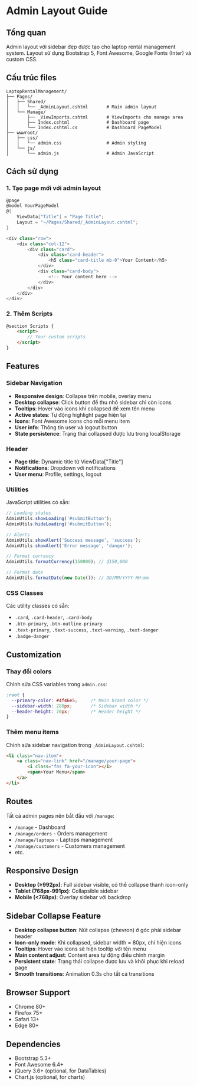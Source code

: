 # Admin Layout Guide

## Tổng quan
Admin layout với sidebar đẹp được tạo cho laptop rental management system. Layout sử dụng Bootstrap 5, Font Awesome, Google Fonts (Inter) và custom CSS.

## Cấu trúc files
```
LaptopRentalManagement/
├── Pages/
│   ├── Shared/
│   │   └── _AdminLayout.cshtml       # Main admin layout
│   └── Manage/
│       ├── _ViewImports.cshtml       # ViewImports cho manage area
│       ├── Index.cshtml              # Dashboard page
│       └── Index.cshtml.cs           # Dashboard PageModel
├── wwwroot/
│   ├── css/
│   │   └── admin.css                 # Admin styling
│   └── js/
│       └── admin.js                  # Admin JavaScript
```

## Cách sử dụng

### 1. Tạo page mới với admin layout
```csharp
@page
@model YourPageModel
@{
    ViewData["Title"] = "Page Title";
    Layout = "~/Pages/Shared/_AdminLayout.cshtml";
}

<div class="row">
    <div class="col-12">
        <div class="card">
            <div class="card-header">
                <h5 class="card-title mb-0">Your Content</h5>
            </div>
            <div class="card-body">
                <!-- Your content here -->
            </div>
        </div>
    </div>
</div>
```

### 2. Thêm Scripts
```html
@section Scripts {
    <script>
        // Your custom scripts
    </script>
}
```

## Features

### Sidebar Navigation
- **Responsive design**: Collapse trên mobile, overlay menu
- **Desktop collapse**: Click button để thu nhỏ sidebar chỉ còn icons
- **Tooltips**: Hover vào icons khi collapsed để xem tên menu
- **Active states**: Tự động highlight page hiện tại
- **Icons**: Font Awesome icons cho mỗi menu item
- **User info**: Thông tin user và logout button
- **State persistence**: Trạng thái collapsed được lưu trong localStorage

### Header
- **Page title**: Dynamic title từ ViewData["Title"]
- **Notifications**: Dropdown với notifications
- **User menu**: Profile, settings, logout

### Utilities
JavaScript utilities có sẵn:
```javascript
// Loading states
AdminUtils.showLoading('#submitButton');
AdminUtils.hideLoading('#submitButton');

// Alerts
AdminUtils.showAlert('Success message', 'success');
AdminUtils.showAlert('Error message', 'danger');

// Format currency
AdminUtils.formatCurrency(150000); // ₫150,000

// Format date
AdminUtils.formatDate(new Date()); // DD/MM/YYYY HH:mm
```

### CSS Classes
Các utility classes có sẵn:
- `.card`, `.card-header`, `.card-body`
- `.btn-primary`, `.btn-outline-primary`
- `.text-primary`, `.text-success`, `.text-warning`, `.text-danger`
- `.badge-danger`

## Customization

### Thay đổi colors
Chỉnh sửa CSS variables trong `admin.css`:
```css
:root {
  --primary-color: #4f46e5;     /* Main brand color */
  --sidebar-width: 280px;       /* Sidebar width */
  --header-height: 70px;        /* Header height */
}
```

### Thêm menu items
Chỉnh sửa sidebar navigation trong `_AdminLayout.cshtml`:
```html
<li class="nav-item">
    <a class="nav-link" href="/manage/your-page">
        <i class="fas fa-your-icon"></i>
        <span>Your Menu</span>
    </a>
</li>
```

## Routes
Tất cả admin pages nên bắt đầu với `/manage`:
- `/manage` - Dashboard
- `/manage/orders` - Orders management
- `/manage/laptops` - Laptops management
- `/manage/customers` - Customers management
- etc.

## Responsive Design
- **Desktop (≥992px)**: Full sidebar visible, có thể collapse thành icon-only
- **Tablet (768px-991px)**: Collapsible sidebar
- **Mobile (<768px)**: Overlay sidebar với backdrop

## Sidebar Collapse Feature
- **Desktop collapse button**: Nút collapse (chevron) ở góc phải sidebar header
- **Icon-only mode**: Khi collapsed, sidebar width = 80px, chỉ hiện icons
- **Tooltips**: Hover vào icons sẽ hiện tooltip với tên menu
- **Main content adjust**: Content area tự động điều chỉnh margin
- **Persistent state**: Trạng thái collapse được lưu và khôi phục khi reload page
- **Smooth transitions**: Animation 0.3s cho tất cả transitions

## Browser Support
- Chrome 80+
- Firefox 75+
- Safari 13+
- Edge 80+

## Dependencies
- Bootstrap 5.3+
- Font Awesome 6.4+
- jQuery 3.6+ (optional, for DataTables)
- Chart.js (optional, for charts) 